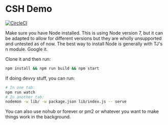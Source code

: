 CSH Demo
========

[![CircleCI](https://circleci.com/gh/MaffooBristol/csh-demo/tree/master.svg?style=svg)](https://circleci.com/gh/MaffooBristol/csh-demo/tree/master)

Make sure you have Node installed. This is using Node version 7, but it can be
adapted to allow for different versions but they are wholly unsupported and
untested as of now. The best way to install Node is generally with TJ's n module.
Google it.

Clone it and then run:

```bash
npm install && npm run build && npm start
```

If doing devvy stuff, you can run:

```bash
# In one tab:
npm run watch
# In another tab:
nodemon -w lib/ -w package.json lib/index.js -- serve
```

You can also use nohub or forever or pm2 or whatever you want to make things work in the background.
